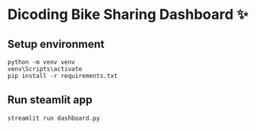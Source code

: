 # Dicoding Bike Sharing Dashboard ✨

## Setup environment
```
python -m venv venv
venv\Scripts\activate
pip install -r requirements.txt
```

## Run steamlit app
```
streamlit run dashboard.py
```
